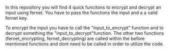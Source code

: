 In this repository you will find 4 quick funcitons to encrypt and decrypt an input using fernet.
You have to pass the functions the input and a a valid fernet key.

To encrypt the input you have to call the "input_to_encrypt" function and to decrypt something the "input_to_decrypt"function.
The other two functions (fernet_encrypting, fernet_decrypting) are called within the before mentioned functions and dont need to be called in order to utilize the 
code.
